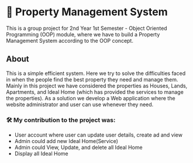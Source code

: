 # 🏡 Property Management System

This is a group project for 2nd Year 1st Semester - Object Oriented Programming (OOP) module, where we have to build a Property Management System according to the OOP concept. 

## About

This is a  simple efficient system. Here we try to solve the difficulties faced in when the people find the best property they need and manage them. Mainly in this project we have considered the properties as Houses, Lands, Apartments, and Ideal Home (which has provided the services to manage the properties). As a solution we develop a Web application where the website administrator and user can use whenever they need.

### 🛠 My contribution to the project was:
* User account where user can update user details, create ad and view
* Admin could add new Ideal Home(Service)
* Admin could View, Update, and delete all Ideal Home
* Display all Ideal Home


